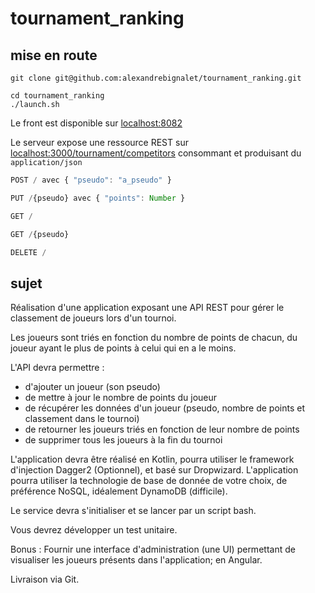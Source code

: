 # tournament_ranking

## mise en route

```
git clone git@github.com:alexandrebignalet/tournament_ranking.git
```

```
cd tournament_ranking
./launch.sh
```

Le front est disponible sur [localhost:8082](http://localhost:8082)

Le serveur expose une ressource REST sur [localhost:3000/tournament/competitors](http://localhost:3000/tournament/competitors) consommant et produisant du `application/json`
```js 
POST / avec { "pseudo": "a_pseudo" }
``` 

```js 
PUT /{pseudo} avec { "points": Number }
``` 

```js 
GET /
``` 

```js 
GET /{pseudo}
``` 

```js 
DELETE /
``` 

## sujet
Réalisation d'une application exposant une API REST pour gérer le classement de joueurs lors d'un tournoi.

Les joueurs sont triés en fonction du nombre de points de chacun, du joueur ayant le plus de points à celui qui en a le moins.

L'API devra permettre :
* d'ajouter un joueur (son pseudo)
* de mettre à jour le nombre de points du joueur
* de récupérer les données d'un joueur (pseudo, nombre de points et classement dans le tournoi)
* de retourner les joueurs triés en fonction de leur nombre de points
* de supprimer tous les joueurs à la fin du tournoi

L'application devra être réalisé en Kotlin, pourra utiliser le framework d'injection Dagger2 (Optionnel), et basé sur Dropwizard.
L'application pourra utiliser la technologie de base de donnée de votre choix, de préférence NoSQL, idéalement DynamoDB (difficile).

Le service devra s'initialiser et se lancer par un script bash.

Vous devrez développer un test unitaire.

Bonus :
Fournir une interface d'administration (une UI) permettant de visualiser les joueurs présents dans l'application; en Angular.

Livraison via Git.